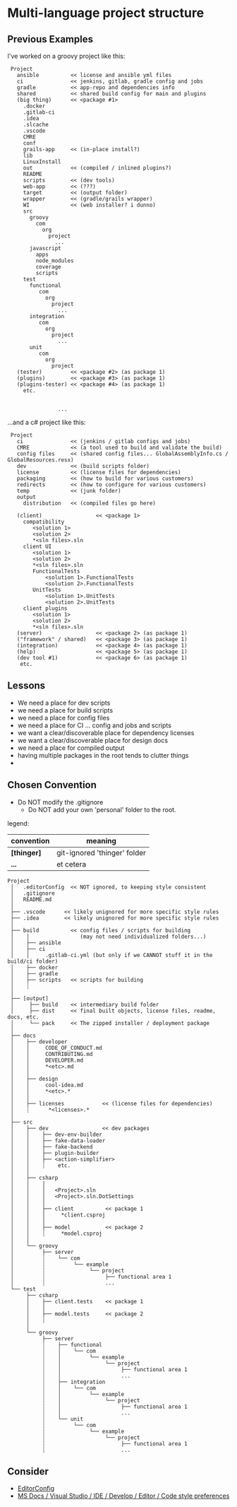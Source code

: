 # Multi-language project structure #

## Previous Examples ##

I've worked on a groovy project like this:

```
 Project
   ansible          << license and ansible yml files
   ci               << jenkins, gitlab, gradle config and jobs
   gradle           << app-repo and dependencies info
   shared           << shared build config for main and plugins
   (big thing)      << <package #1>
     .docker
     .gitlab-ci
     .idea
     .slcache
     .vscode
     CMRE
     conf
     grails-app     << (in-place install?)
     lib
     LinuxInstall
     out            << (compiled / inlined plugins?)
     README         
     scripts        << (dev tools)
     web-app        << (???)
     target         << (output folder)
     wrapper        << (gradle/grails wrapper)
     WI             << (web installer? i dunno)
     src
       groovy
         com
           org
             project
               ...
       javascript
         apps
         node_modules
         coverage
         scripts
     test
       functional
          com
            org
              project
                ...
       integration
          com
            org
              project
                ...
       unit
          com
            org
              project
   (tester)         << <package #2> (as package 1)
   (plugins)        << <package #3> (as package 1)
   (plugins-tester) << <package #4> (as package 1)
     etc.
     
     
                ...
```

...and a c# project like this:

```
 Project
   ci               << (jenkins / gitlab configs and jobs)
   CMRE             << (a tool used to build and validate the build)
   config files     << (shared config files... GlobalAssemblyInfo.cs / GlobalResources.resx)
   dev              << (build scripts folder)   
   license          << (license files for dependencies)
   packaging        << (how to build for various customers)
   redirects        << (how to configure for various customers)
   temp             << (junk folder)   
   output
     distribution   << (compiled files go here)
       
   (client)                 << <package 1>
     compatibility
        <solution 1>
        <solution 2>
        *<sln files>.sln
     client UI
        <solution 1>
        <solution 2>
        *<sln files>.sln
        FunctionalTests
            <solution 1>.FunctionalTests
            <solution 2>.FunctionalTests
        UnitTests
            <solution 1>.UnitTests
            <solution 2>.UnitTests
     client plugins
        <solution 1>
        <solution 2>
        *<sln files>.sln
   (server)                 << <package 2> (as package 1)
   ("framework" / shared)   << <package 3> (as package 1)
   (integration)            << <package 4> (as package 1)
   (help)                   << <package 5> (as package 1)
   (dev tool #1)            << <package 6> (as package 1)
    etc.
```

## Lessons ##

  - We need a place for dev scripts
  - we need a place for build scripts
  - we need a place for config files
  - we need a place for CI ... config and jobs and scripts
  - we want a clear/discoverable place for dependency licenses
  - we want a clear/discoverable place for design docs
  - we need a place for compiled output 
  - having multiple packages in the root tends to clutter things
  - 



## Chosen Convention ## 

- Do NOT modify the .gitignore
    - Do NOT add your own 'personal' folder to the root.


legend:

| convention | meaning |
| --- | --- |
| **[thinger]** | git-ignored 'thinger' folder |
| **...** | et cetera |


```
Project
 │   .editorConfig  << NOT ignored, to keeping style consistent
 │   .gitignore
 │   README.md
 │
 ├── .vscode      << likely unignored for more specific style rules
 ├── .idea        << likely unignored for more specific style rules
 │
 ├── build          << config files / scripts for building
 │    │                (may not need individualized folders...)
 │    ├── ansible
 │    ├── ci
 │    │     .gitlab-ci.yml (but only if we CANNOT stuff it in the build/ci folder)
 │    ├── docker
 │    ├── gradle
 │    ├── scripts   << scripts for building
 │    ┊
 │
 ├── [output]
 │     ├── build    << intermediary build folder
 │     ├── dist     << final built objects, license files, readme, docs, etc.
 │     └── pack     << The zipped installer / deployment package
 │   
 ├── docs
 │    ├── developer
 │    │     CODE_OF_CONDUCT.md
 │    │     CONTRIBUTING.md
 │    │     DEVELOPER.md
 │    │     *<etc>.md
 │    │   
 │    ├── design
 │    │     cool-idea.md
 │    │     *<etc>.*
 │    │     
 │    ├── licenses            << (license files for dependencies)
 │    ┊      *<licenses>.*
 │      
 ├── src
 │    ├── dev                 << dev packages
 │    │    ├── dev-env-builder
 │    │    ├── fake-data-loader
 │    │    ├── fake-backend
 │    │    ├── plugin-builder
 │    │    ├── <action-simplifier>
 │    │    ┊    etc.
 │    │ 
 │    ├── csharp
 │    │    │
 │    │    │   <Project>.sln
 │    │    │   <Project>.sln.DotSettings
 │    │    │
 │    │    ├── client          << package 1
 │    │    │     *client.csproj
 │    │    │
 │    │    ├── model           << package 2
 │    │    ┊     *model.csproj
 │    │ 
 │    └── groovy
 │         ├── server
 │         ┊    └── com
 │         ┊         └── example
 │         ┊              └── project
 │         ┊                   ├── functional area 1
 │         ┊                   ...
 └── test
      ├── csharp
      │    ├── client.tests    << package 1
      │    │
      │    ├── model.tests     << package 2
      │    ┊
      │    
      └── groovy
           ├── server 
           ┊    ├── functional
           ┊    │    └── com
           ┊    │         └── example
           ┊    │              └── project
           ┊    │                   ├── functional area 1
           ┊    │                   ...
           ┊    ├── integration
           ┊    │    └── com
           ┊    │         └── example
           ┊    │              └── project
           ┊    │                   ├── functional area 1
           ┊    │                   ...
           ┊    └── unit
           ┊         └── com
           ┊              └── example
           ┊                   └── project
           ┊                        ├── functional area 1
           ┊                        ...
```


## Consider ##
- [EditorConfig](https://editorconfig.org/)
- [MS Docs / Visual Studio / IDE / Develop / Editor / Code style preferences](https://docs.microsoft.com/en-us/visualstudio/ide/code-styles-and-code-cleanup?view=vs-2022)

